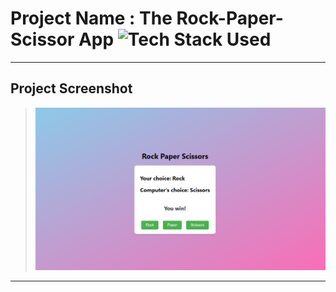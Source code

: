 # Project Name : The Rock-Paper-Scissor App ![Tech Stack Used](https://img.shields.io/badge/Technologies-ReactJS-magenta)

---

## Project Screenshot

> ![SS](./Screenshot.png)

---
